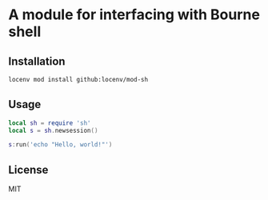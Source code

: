 # A module for interfacing with Bourne shell

## Installation

```sh
locenv mod install github:locenv/mod-sh
```

## Usage

```lua
local sh = require 'sh'
local s = sh.newsession()

s:run('echo "Hello, world!"')
```

## License

MIT
